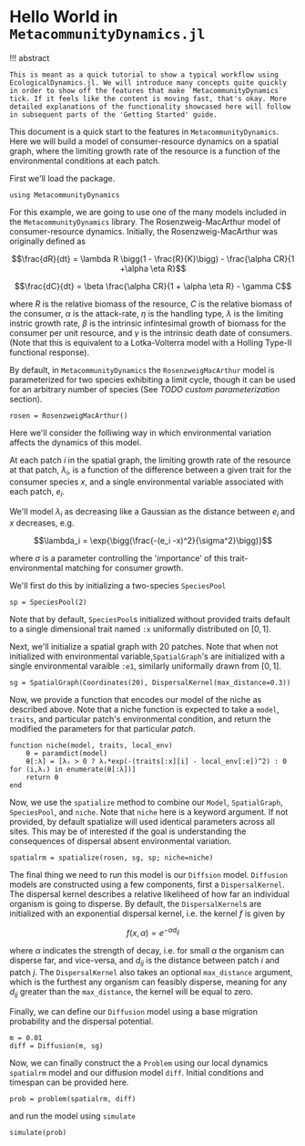 # Hello World in  `MetacommunityDynamics.jl`

!!! abstract

    This is meant as a quick tutorial to show a typical workflow using EcologicalDynamics.jl. We will introduce many concepts quite quickly in order to show off the features that make `MetacommunityDynamics` tick. If it feels like the content is moving fast, that's okay. More detailed explanations of the functionality showcased here will follow in subsequent parts of the 'Getting Started' guide.

This document is a quick start to the features in `MetacommunityDynamics`. Here we will
build a model of consumer-resource dynamics on a spatial graph, where the
limiting growth rate of the resource is a function of the environmental
conditions at each patch.

First we'll load the package.

```@example 1
using MetacommunityDynamics
```

For this example, we are going to use one of the many models included in the
`MetacommunityDynamics` library. The Rosenzweig-MacArthur model of
consumer-resource dynamics. Initially, the Rosenzweig-MacArthur was originally
defined as  

$$\frac{dR}{dt} = \lambda R \bigg(1 - \frac{R}{K}\bigg) - \frac{\alpha CR}{1
+\alpha \eta R}$$

$$\frac{dC}{dt} = \beta \frac{\alpha CR}{1 + \alpha \eta R} - \gamma   C$$

where $R$ is the relative biomass of the resource, $C$ is the relative biomass
of the consumer, $\alpha$ is the attack-rate, $\eta$ is the handling type,
$\lambda$ is the limiting instric growth rate,  $\beta$ is the intrinsic
infintesimal growth of biomass for the consumer per unit resource, and $\gamma$
is the intrinsic death date of consumers. (Note that this is equivalent to a
Lotka-Volterra model with a Holling Type-II functional response).

By default, in `MetacommunityDynamics` the `RosenzweigMacArthur` model is parameterized
for two species exhibiting a limit cycle, though it can be used for an arbitrary
number of species (See _TODO custom parameterization_ section). 

```@ansi 1
rosen = RosenzweigMacArthur()
```

Here we'll consider the folliwing way in which environmental variation affects
the dynamics of this model.

At each patch $i$ in the spatial graph, the limiting growth rate of the resource
at that patch, $\lambda_i$, is a function of the difference between a given
trait for the consumer species $x$, and a single environmental variable
associated with each patch, $e_i$. 

We'll model $\lambda_i$ as decreasing like a Gaussian as the distance between
$e_i$ and $x$ decreases, e.g. 

$$\lambda_i = \exp{\bigg(\frac{-(e_i -x)^2}{\sigma^2}\bigg)}$$

where $\sigma$ is a parameter controlling the 'importance' of this
trait-environmental matching for consumer growth.


We'll first do this by initializing a two-species `SpeciesPool`

```@ansi 1
sp = SpeciesPool(2)
```

Note that by default, `SpeciesPool`s initialized without provided traits default
to a single dimensional trait named `:x` uniformally distributed on $[0,1]$. 

Next, we'll initialize a spatial graph with 20 patches. Note that when not
initialized with environmental variable,`SpatialGraph`'s are initialized with a
single environmental varaible `:e1`, similarly uniformally drawn from $[0,1]$.

```@ansi 1
sg = SpatialGraph(Coordinates(20), DispersalKernel(max_distance=0.3))
```

Now, we provide a function that encodes our model of the niche as described
above. Note that a niche function is expected to take a `model`, `traits`, and
particular patch's environmental condition, and return the modified the parameters for that
particular _patch_.


```@ansi 1
function niche(model, traits, local_env)
    θ = paramdict(model)
    θ[:λ] = [λᵢ > 0 ? λᵢ*exp(-(traits[:x][i] - local_env[:e])^2) : 0 for (i,λᵢ) in enumerate(θ[:λ])]
    return θ
end
```

Now, we use the `spatialize` method to combine our `Model`, `SpatialGraph`,
`SpeciesPool`, and `niche`. Note that `niche` here is a keyword argument. If not
provided, by default spatialize will used identical parameters across all sites.
This may be of interested if the goal is understanding the consequences of
dispersal absent environmental variation.

```@ansi 1
spatialrm = spatialize(rosen, sg, sp; niche=niche)
```

The final thing we need to run this model is our `Diffsion` model.
`Diffusion` models are constructed using a few components, first a
`DispersalKernel`. The dispersal kernel describes a relative likeliheed of how
far an individual organism is going to disperse. By default,
the `DispersalKernel`s are initialized with an exponential dispersal kernel,
i.e. the kernel $f$ is given by 

$$f(x, \alpha) = e^{-\alpha d_{ij}}$$

where $\alpha$ indicates the strength of decay, i.e. for small $\alpha$ the
organism can disperse far, and vice-versa, and $d_{ij}$ is the distance between
patch $i$ and patch $j$.  The `DispersalKernel` also takes an optional
`max_distance` argument, which is the furthest any organism can feasibly
disperse, meaning for any $d_{ij}$ greater than the `max_distance`, the kernel
will be equal to zero. 


Finally, we can define our `Diffusion` model using a base migration probability and the dispersal potential.

```@ansi 1
m = 0.01
diff = Diffusion(m, sg)
```
Now, we can finally construct the a `Problem` using our local dynamics
`spatialrm` model and our diffusion model `diff`. Initial conditions and
timespan can be provided here.

```@ansi 1
prob = problem(spatialrm, diff)
```

and run the model using `simulate`

```@ansi 1 
simulate(prob)
```
